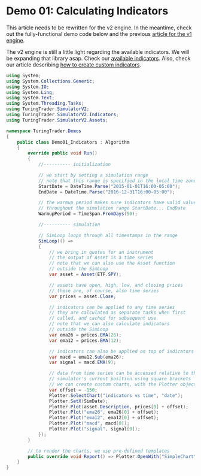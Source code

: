 # Demo 01: Calculating Indicators

This article needs to be rewritten for the v2 engine. In the meantime, check out the fully-functional demo code below and the previous [article for the v1 engine](../v1/Demo01.md).

The v2 engine is still a little light regarding the available indicators. We will be expanding that library asap. Check our [available indicators](xref:TuringTrader.SimulatorV2.Indicators). Also, check our article describing [how to create custom indicators](Demo09_CustomIndicators).

```C#
using System;
using System.Collections.Generic;
using System.IO;
using System.Linq;
using System.Text;
using System.Threading.Tasks;
using TuringTrader.SimulatorV2;
using TuringTrader.SimulatorV2.Indicators;
using TuringTrader.SimulatorV2.Assets;

namespace TuringTrader.Demos
{
    public class Demo01_Indicators : Algorithm
    {
        override public void Run()
        {
            //---------- initialization

            // we start by setting a simulation range
            // note that this range is specified in the local time zone
            StartDate = DateTime.Parse("2015-01-01T16:00-05:00");
            EndDate = DateTime.Parse("2016-12-31T16:00-05:00");

            // the warmup period makes sure indicators have valid values
            // throughout the simulation range StartDate... EndDate
            WarmupPeriod = TimeSpan.FromDays(50);            

            //---------- simulation

            // SimLoop loops through all timestamps in the range
            SimLoop(() =>
            {
                // we bring in quotes for an instrument
                // the output of Asset is a time series
                // note that we can also use the Asset function 
                // outside the SimLoop
                var asset = Asset(ETF.SPY);

                // assets have open, high, low, and closing prices
                // these are, of course, also time series
                var prices = asset.Close;

                // indicators can be applied to any time series
                // they are calculated as separate tasks when first 
                // called, and cached for subsequent use
                // note that we can also calculate indicators
                // outside the SimLoop
                var ema26 = prices.EMA(26);
                var ema12 = prices.EMA(12);

                // indicators can also be applied on top of indicators
                var macd = ema12.Sub(ema26);
                var signal = macd.EMA(9);

                // data from time series can be accessed relative to the
                // simulator's current position using square brackets
                // we can create custom charts, with the Plotter object
                var offset = -150;
                Plotter.SelectChart("indicators vs time", "date");
                Plotter.SetX(SimDate);
                Plotter.Plot(asset.Description, prices[0] + offset);
                Plotter.Plot("ema26", ema26[0] + offset);
                Plotter.Plot("ema12", ema12[0] + offset);
                Plotter.Plot("macd", macd[0]);
                Plotter.Plot("signal", signal[0]);
            });
        }

        // to render the charts, we use pre-defined templates
        public override void Report() => Plotter.OpenWith("SimpleChart");
    }
}
```
